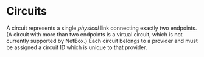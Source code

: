 # Circuits

A circuit represents a single _physical_ link connecting exactly two endpoints. (A circuit with more than two endpoints is a virtual circuit, which is not currently supported by NetBox.) Each circuit belongs to a provider and must be assigned a circuit ID which is unique to that provider.
